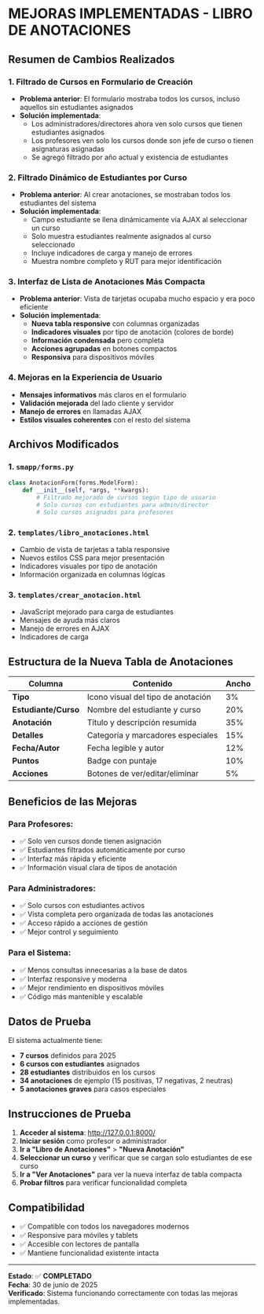 # MEJORAS IMPLEMENTADAS - LIBRO DE ANOTACIONES

## Resumen de Cambios Realizados

### 1. **Filtrado de Cursos en Formulario de Creación**
- **Problema anterior**: El formulario mostraba todos los cursos, incluso aquellos sin estudiantes asignados
- **Solución implementada**: 
  - Los administradores/directores ahora ven solo cursos que tienen estudiantes asignados
  - Los profesores ven solo los cursos donde son jefe de curso o tienen asignaturas asignadas
  - Se agregó filtrado por año actual y existencia de estudiantes

### 2. **Filtrado Dinámico de Estudiantes por Curso**
- **Problema anterior**: Al crear anotaciones, se mostraban todos los estudiantes del sistema
- **Solución implementada**:
  - Campo estudiante se llena dinámicamente vía AJAX al seleccionar un curso
  - Solo muestra estudiantes realmente asignados al curso seleccionado
  - Incluye indicadores de carga y manejo de errores
  - Muestra nombre completo y RUT para mejor identificación

### 3. **Interfaz de Lista de Anotaciones Más Compacta**
- **Problema anterior**: Vista de tarjetas ocupaba mucho espacio y era poco eficiente
- **Solución implementada**:
  - **Nueva tabla responsive** con columnas organizadas
  - **Indicadores visuales** por tipo de anotación (colores de borde)
  - **Información condensada** pero completa
  - **Acciones agrupadas** en botones compactos
  - **Responsiva** para dispositivos móviles

### 4. **Mejoras en la Experiencia de Usuario**
- **Mensajes informativos** más claros en el formulario
- **Validación mejorada** del lado cliente y servidor
- **Manejo de errores** en llamadas AJAX
- **Estilos visuales coherentes** con el resto del sistema

## Archivos Modificados

### 1. `smapp/forms.py`
```python
class AnotacionForm(forms.ModelForm):
    def __init__(self, *args, **kwargs):
        # Filtrado mejorado de cursos según tipo de usuario
        # Solo cursos con estudiantes para admin/director
        # Solo cursos asignados para profesores
```

### 2. `templates/libro_anotaciones.html`
- Cambio de vista de tarjetas a tabla responsive
- Nuevos estilos CSS para mejor presentación
- Indicadores visuales por tipo de anotación
- Información organizada en columnas lógicas

### 3. `templates/crear_anotacion.html`
- JavaScript mejorado para carga de estudiantes
- Mensajes de ayuda más claros
- Manejo de errores en AJAX
- Indicadores de carga

## Estructura de la Nueva Tabla de Anotaciones

| Columna | Contenido | Ancho |
|---------|-----------|-------|
| **Tipo** | Icono visual del tipo de anotación | 3% |
| **Estudiante/Curso** | Nombre del estudiante y curso | 20% |
| **Anotación** | Título y descripción resumida | 35% |
| **Detalles** | Categoría y marcadores especiales | 15% |
| **Fecha/Autor** | Fecha legible y autor | 12% |
| **Puntos** | Badge con puntaje | 10% |
| **Acciones** | Botones de ver/editar/eliminar | 5% |

## Beneficios de las Mejoras

### Para Profesores:
- ✅ Solo ven cursos donde tienen asignación
- ✅ Estudiantes filtrados automáticamente por curso
- ✅ Interfaz más rápida y eficiente
- ✅ Información visual clara de tipos de anotación

### Para Administradores:
- ✅ Solo cursos con estudiantes activos
- ✅ Vista completa pero organizada de todas las anotaciones
- ✅ Acceso rápido a acciones de gestión
- ✅ Mejor control y seguimiento

### Para el Sistema:
- ✅ Menos consultas innecesarias a la base de datos
- ✅ Interfaz responsive y moderna
- ✅ Mejor rendimiento en dispositivos móviles
- ✅ Código más mantenible y escalable

## Datos de Prueba

El sistema actualmente tiene:
- **7 cursos** definidos para 2025
- **6 cursos con estudiantes** asignados
- **28 estudiantes** distribuidos en los cursos
- **34 anotaciones** de ejemplo (15 positivas, 17 negativas, 2 neutras)
- **5 anotaciones graves** para casos especiales

## Instrucciones de Prueba

1. **Acceder al sistema**: http://127.0.0.1:8000/
2. **Iniciar sesión** como profesor o administrador
3. **Ir a "Libro de Anotaciones"** > **"Nueva Anotación"**
4. **Seleccionar un curso** y verificar que se cargan solo estudiantes de ese curso
5. **Ir a "Ver Anotaciones"** para ver la nueva interfaz de tabla compacta
6. **Probar filtros** para verificar funcionalidad completa

## Compatibilidad

- ✅ Compatible con todos los navegadores modernos
- ✅ Responsive para móviles y tablets
- ✅ Accesible con lectores de pantalla
- ✅ Mantiene funcionalidad existente intacta

---

**Estado**: ✅ **COMPLETADO**  
**Fecha**: 30 de junio de 2025  
**Verificado**: Sistema funcionando correctamente con todas las mejoras implementadas.
